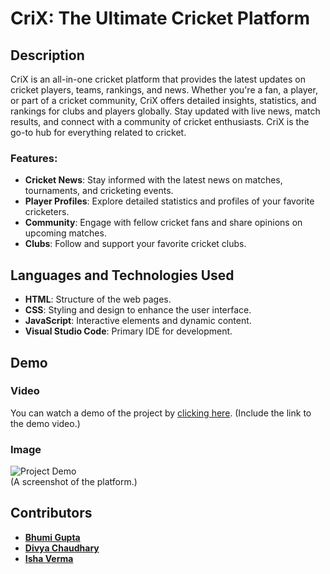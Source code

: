# CriX: The Ultimate Cricket Platform

## Description
CriX is an all-in-one cricket platform that provides the latest updates on cricket players, teams, rankings, and news. Whether you're a fan, a player, or part of a cricket community, CriX offers detailed insights, statistics, and rankings for clubs and players globally. Stay updated with live news, match results, and connect with a community of cricket enthusiasts. CriX is the go-to hub for everything related to cricket.

### Features:
- **Cricket News**: Stay informed with the latest news on matches, tournaments, and cricketing events.
- **Player Profiles**: Explore detailed statistics and profiles of your favorite cricketers.
- **Community**: Engage with fellow cricket fans and share opinions on upcoming matches.
- **Clubs**: Follow and support your favorite cricket clubs.

## Languages and Technologies Used
- **HTML**: Structure of the web pages.
- **CSS**: Styling and design to enhance the user interface.
- **JavaScript**: Interactive elements and dynamic content.
- **Visual Studio Code**: Primary IDE for development.

## Demo
### Video
You can watch a demo of the project by [clicking here](#). (Include the link to the demo video.)

### Image
![Project Demo](demo_image.png)  
(A screenshot of the platform.)

## Contributors
- [**Bhumi Gupta**](https://github.com/Bhumi-letscode)
- [**Divya Chaudhary**](https://github.com/divyaaachaudhary)
- [**Isha Verma**]()
